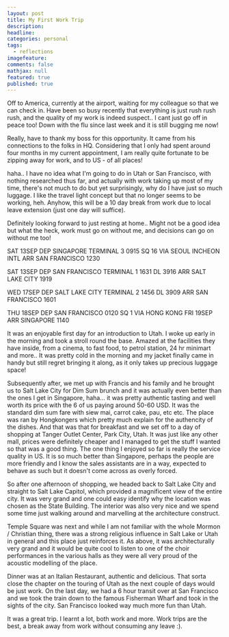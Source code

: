 ---layout: posttitle: My First Work Tripdescription: headline: categories: personaltags:  - reflectionsimagefeature:comments: falsemathjax: nullfeatured: truepublished: true---Off to America, currently at the airport, waiting for my colleague so that we can check in. Have been so busy recently that everything is just rush rush rush, and the quality of my work is indeed suspect.. I cant just go off in peace too! Down with the flu since last week and it is still bugging me now!Really, have to thank my boss for this opportunity. It came from his connections to the folks in HQ. Considering that I only had spent around four months in my current appointment, I am really quite fortunate to be zipping away for work, and to US - of all places! haha.. I have no idea what I'm going to do in Utah or San Francisco, with nothing researched thus far, and actually with work taking up most of my time, there's not much to do but yet surprisingly, why do I have just so much luggage. I like the travel light concept but that no longer seems to be working, heh. Anyhow, this will be a 10 day break from work due to local leave extension (just one day will suffice).Definitely looking forward to just resting at home.. Might not be a good idea but what the heck, work must go on without me, and decisions can go on without me too!SAT 13SEP DEP SINGAPORE TERMINAL 3 0915SQ 16 VIA SEOUL INCHEON INTLARR SAN FRANCISCO 1230 SAT 13SEP DEP SAN FRANCISCO TERMINAL 1  1631DL 3916ARR SALT LAKE CITY 1919WED 17SEP DEP SALT LAKE CITY TERMINAL 2 1456DL 3909ARR SAN FRANCISCO 1601THU 18SEP DEP SAN FRANCISCO 0120SQ 1VIA HONG KONGFRI 19SEP ARR SINGAPORE 1140It was an enjoyable first day for an introduction to Utah. I woke up early in the morning and took a stroll round the base. Amazed at the facilities they have inside, from a cinema, to fast food, to petrol station, 24 hr minimart and more.. It was pretty cold in the morning and my jacket finally came in handy but still regret bringing it along, as it only takes up precious luggage space!Subsequently after, we met up with Francis and his family and he brought us to Salt Lake City for Dim Sum brunch and it was actually even better than the ones I get in Singapore, haha... it was pretty authentic tasting and well worth its price with the 6 of us paying around 50-60 USD. It was the standard dim sum fare with siew mai, carrot cake, pau, etc etc. The place was ran by Hongkongers which pretty much explain for the authencity of the dishes. And that was that for breakfast and we set off to a day of shopping at Tanger Outlet Center, Park City, Utah. It was just like any other mall, prices were definitely cheaper and I managed to get the stuff I wanted so that was a good thing. The one thing I enjoyed so far is really the service quality in US. It is so much better than Singapore, perhaps the people are more friendly and I know the sales assistants are in a way, expected to behave as such but it doesn't come across as overly forced.So after one afternoon of shopping, we headed back to Salt Lake City and straight to Salt Lake Capitol, which provided a magnificent view of the entire city. It was very grand and one could easy identify why the location was chosen as the State Building. The interior was also very nice and we spend some time just walking around and marvelling at the architecture construct.Temple Square was next and while I am not familiar with the whole Mormon / Christian thing, there was a strong religious influence in Salt Lake or Utah in general and this place just reinforces it. As above, it was architecturally very grand and it would be quite cool to listen to one of the choir performances in the various halls as they were all very proud of the acoustic modelling of the place.Dinner was at an Italian Restaurant, authentic and delicious. That sorta close the chapter on the touring of Utah as the next couple of days would be just work. On the last day, we had a 6 hour transit over at San Francisco and we took the train down to the famous Fisherman Wharf and took in the sights of the city. San Francisco looked way much more fun than Utah.It was a great trip. I learnt a lot, both work and more. Work trips are the best, a break away from work without consuming any leave :).